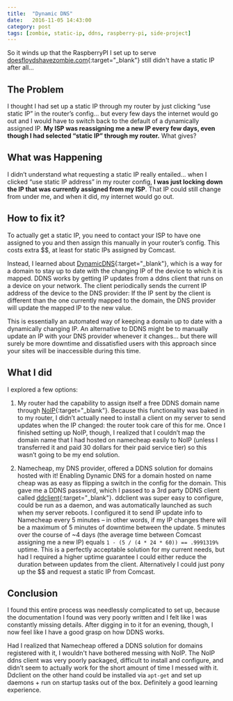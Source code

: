 ```yaml
---
title:  "Dynamic DNS"
date:   2016-11-05 14:43:00
category: post
tags: [zombie, static-ip, ddns, raspberry-pi, side-project]
---
```


So it winds up that the RaspberryPI I set up to serve [doesfloydshavezombie.com][zombie]{:target="_blank"} still didn't have a static IP after all…

## The Problem

I thought I had set up a static IP through my router by just clicking “use static IP” in the router’s config... but every few days the internet would go out and I would have to switch back to the default of a dynamically assigned IP. __My ISP was reassigning me a new IP every few days, even though I had selected “static IP” through my router.__ What gives?

## What was Happening

I didn’t understand what requesting a static IP really entailed… when I clicked “use static IP address” in my router config, **I was just locking down the IP that was currently assigned from my ISP**. That IP could still change from under me, and when it did, my internet would go out.

## How to fix it?

To actually get a static IP, you need to contact your ISP to have one assigned to you and then assign this manually in your router’s config. This costs extra $$, at least for static IPs assigned by Comcast.

Instead, I learned about [DynamicDNS][ddns]{:target="_blank"}, which is a way for a domain to stay up to date with the changing IP of the device to which it is mapped. DDNS works by getting IP updates from a ddns client that runs on a device on your network. The client periodically sends the current IP address of the device to the DNS provider: If the IP sent by the client is different than the one currently mapped to the domain, the DNS provider will update the mapped IP to the new value.

This is essentially an automated way of keeping a domain up to date with a dynamically changing IP. An alternative to DDNS might be to manually update an IP with your DNS provider whenever it changes… but there will surely be more downtime and dissatisfied users with this approach since your sites will be inaccessible during this time.

## What I did

I explored a few options:

1. My router had the capability to assign itself a free DDNS domain name through [NoIP][noip]{:target="_blank"}. Because this functionality was baked in to my router, I didn’t actually need to install a client on my server to send updates when the IP changed: the router took care of this for me. Once I finished setting up NoIP, though, I realized that I couldn’t map the domain name that I had hosted on namecheap easily to NoIP (unless I transferred it and paid 30 dollars for their paid service tier) so this wasn’t going to be my end solution.

2. Namecheap, my DNS provider, offered a DDNS solution for domains hosted with it! Enabling Dynamic DNS for a domain hosted on name cheap was as easy as flipping a switch in the config for the domain. This gave me a DDNS password, which I passed to a 3rd party DDNS client called [ddclient][ddclient]{:target="_blank"}. ddclient was super easy to configure, could be run as a daemon, and was automatically launched as such when my server reboots. I configured it to send IP update info to Namecheap every 5 minutes – in other words, if my IP changes there will be a maximum of 5 minutes of downtime between the update. 5 minutes over the course of ~4 days (the average time between Comcast assigning me a new IP) equals `1 - (5 / (4 * 24 * 60)) == .9991319%` uptime. This is a perfectly acceptable solution for my current needs, but had I required a higher uptime guarantee I could either reduce the duration between updates from the client. Alternatively I could just pony up the $$ and request a static IP from Comcast.

## Conclusion

I found this entire process was needlessly complicated to set up, because the documentation I found was very poorly written and I felt like I was constantly missing details. After digging in to it for an evening, though, I now feel like I have a good grasp on how DDNS works.

Had I realized that Namecheap offered a DDNS solution for domains registered with it, I wouldn't have bothered messing with NoIP. The NoIP ddns client was very poorly packaged, difficult to install and configure, and didn’t seem to actually work for the short amount of time I messed with it. Ddclient on the other hand could be installed via `apt-get` and set up daemons + run on startup tasks out of the box. Definitely a good learning experience.

[zombie]: http://doesfloydshavezombie.com
[ddclient]: https://sourceforge.net/p/ddclient/wiki/Home/
[noip]: http://www.noip.com/remote-access
[ddns]: https://en.wikipedia.org/wiki/Dynamic_DNS
